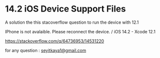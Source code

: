 # 14.2 iOS Device Support Files 

A solution the this stacoverflow question to run the device with 12.1

IPhone is not avalaible. Please reconnect the device. / iOS 14.2 - Xcode 12.1   

https://stackoverflow.com/q/64736953/14531220

for any question : seyitkaya1@gmail.com
